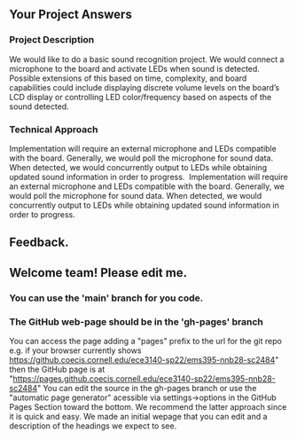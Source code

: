 ## Your Project Answers

### Project Description

We would like to do a basic sound recognition project. We would connect a microphone to the board and activate LEDs when sound is detected. Possible extensions of this based on time, complexity, and board capabilities could include displaying discrete volume levels on the board’s LCD display or controlling LED color/frequency based on aspects of the sound detected. 
### Technical Approach

Implementation will require an external microphone and LEDs compatible with the board. Generally, we would poll the microphone for sound data. When detected, we would concurrently output to LEDs while obtaining updated sound information in order to progress. 
Implementation will require an external microphone and LEDs compatible with the board. Generally, we would poll the microphone for sound data. When detected, we would concurrently output to LEDs while obtaining updated sound information in order to progress. 

## Feedback.

## Welcome team! Please edit me.
### You can use the 'main' branch for you code.
### The GitHub web-page should be in the 'gh-pages' branch
You can access the page adding a "pages" prefix to the url for the git repo e.g. if your browser currently shows https://github.coecis.cornell.edu/ece3140-sp22/ems395-nnb28-sc2484" then the GitHub page is at "https://pages.github.coecis.cornell.edu/ece3140-sp22/ems395-nnb28-sc2484" You can edit the source in the gh-pages branch or use the "automatic page generator" acessible via settings->options in the GitHub Pages Section toward the bottom. We recommend the latter approach since it is quick and easy. We made an initial wepage that you can edit and a description of the headings we expect to see.